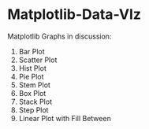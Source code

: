 # Matplotlib-Data-VIz

Matplotlib Graphs in discussion:

1. Bar Plot
2. Scatter Plot
3. Hist Plot
4. Pie Plot
5. Stem Plot
6. Box Plot
7. Stack Plot
8. Step Plot
9. Linear Plot with Fill Between 
